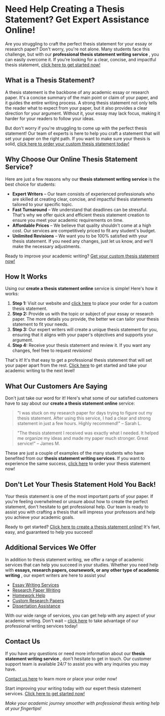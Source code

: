 # Need Help Creating a Thesis Statement? Get Expert Assistance Online!

Are you struggling to craft the perfect thesis statement for your essay or research paper? Don't worry, you're not alone. Many students face this challenge, but with our **professional thesis statement writing service** , you can easily overcome it. If you're looking for a clear, concise, and impactful thesis statement, [click here to get started now!](https://tinyurl.com/topessay?keyword=create+a+thesis+statement+online)

## What is a Thesis Statement?

A thesis statement is the backbone of any academic essay or research paper. It's a concise summary of the main point or claim of your paper, and it guides the entire writing process. A strong thesis statement not only tells the reader what to expect from your paper, but it also provides a clear direction for your argument. Without it, your essay may lack focus, making it harder for your readers to follow your ideas.

But don't worry if you're struggling to come up with the perfect thesis statement! Our team of experts is here to help you craft a statement that will set your paper on the right path. If you want to make sure your thesis is solid, [click here to order your custom thesis statement today!](https://tinyurl.com/topessay?keyword=create+a+thesis+statement+online)

## Why Choose Our Online Thesis Statement Service?

Here are just a few reasons why our **thesis statement writing service** is the best choice for students:

- **Expert Writers** – Our team consists of experienced professionals who are skilled at creating clear, concise, and impactful thesis statements tailored to your specific topic.
- **Fast Turnaround** – We understand that deadlines can be stressful. That's why we offer quick and efficient thesis statement creation to ensure you meet your academic requirements on time.
- **Affordable Prices** – We believe that quality shouldn't come at a high cost. Our services are competitively priced to fit any student's budget.
- **Unlimited Revisions** – We want you to be 100% satisfied with your thesis statement. If you need any changes, just let us know, and we'll make the necessary adjustments.

Ready to improve your academic writing? [Get your custom thesis statement now!](https://tinyurl.com/topessay?keyword=create+a+thesis+statement+online)

## How It Works

Using our **create a thesis statement online** service is simple! Here's how it works:

1. **Step 1:** Visit our website and [click here](https://tinyurl.com/topessay?keyword=create+a+thesis+statement+online) to place your order for a custom thesis statement.
2. **Step 2:** Provide us with the topic or subject of your essay or research paper. The more details you provide, the better we can tailor your thesis statement to fit your needs.
3. **Step 3:** Our expert writers will create a unique thesis statement for you, ensuring that it aligns with your paper's objectives and supports your argument.
4. **Step 4:** Receive your thesis statement and review it. If you want any changes, feel free to request revisions!

That's it! It's that easy to get a professional thesis statement that will set your paper apart from the rest. [Click here](https://tinyurl.com/topessay?keyword=create+a+thesis+statement+online) to get started and take your academic writing to the next level!

## What Our Customers Are Saying

Don't just take our word for it! Here's what some of our satisfied customers have to say about our **create a thesis statement online** service:

> "I was stuck on my research paper for days trying to figure out my thesis statement. After using this service, I had a clear and strong statement in just a few hours. Highly recommend!" – Sarah L.

> "The thesis statement I received was exactly what I needed. It helped me organize my ideas and made my paper much stronger. Great service!" – James M.

These are just a couple of examples of the many students who have benefited from our **thesis statement writing services**. If you want to experience the same success, [click here](https://tinyurl.com/topessay?keyword=create+a+thesis+statement+online) to order your thesis statement now!

## Don't Let Your Thesis Statement Hold You Back!

Your thesis statement is one of the most important parts of your paper. If you're feeling overwhelmed or unsure about how to create the perfect statement, don't hesitate to get professional help. Our team is ready to assist you with crafting a thesis that will impress your professors and help you achieve your academic goals.

Ready to get started? [Click here to create a thesis statement online!](https://tinyurl.com/topessay?keyword=create+a+thesis+statement+online) It's fast, easy, and guaranteed to help you succeed!

## Additional Services We Offer

In addition to thesis statement writing, we offer a range of academic services that can help you succeed in your studies. Whether you need help with **essays, research papers, coursework, or any other type of academic writing** , our expert writers are here to assist you!

- [Essay Writing Services](https://tinyurl.com/topessay?keyword=create+a+thesis+statement+online)
- [Research Paper Writing](https://tinyurl.com/topessay?keyword=create+a+thesis+statement+online)
- [Homework Help](https://tinyurl.com/topessay?keyword=create+a+thesis+statement+online)
- [Custom Research Papers](https://tinyurl.com/topessay?keyword=create+a+thesis+statement+online)
- [Dissertation Assistance](https://tinyurl.com/topessay?keyword=create+a+thesis+statement+online)

With our wide range of services, you can get help with any aspect of your academic writing. Don't wait – [click here](https://tinyurl.com/topessay?keyword=create+a+thesis+statement+online) to take advantage of our professional writing services today!

## Contact Us

If you have any questions or need more information about our **thesis statement writing service** , don't hesitate to get in touch. Our customer support team is available 24/7 to assist you with any inquiries you may have.

[Contact us here](https://tinyurl.com/topessay?keyword=create+a+thesis+statement+online) to learn more or place your order now!

Start improving your writing today with our expert thesis statement services. [Click here to get started now!](https://tinyurl.com/topessay?keyword=create+a+thesis+statement+online)

_Make your academic journey smoother with professional thesis writing help at your fingertips!_
